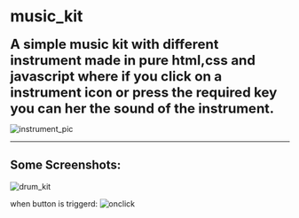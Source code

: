 # music_kit

<font size=5 >**A simple music kit with different instrument made in pure html,css and javascript where if you click on a instrument icon or press the required key you can her the sound of the instrument.**</font>


![instrument_pic](https://user-images.githubusercontent.com/119399583/210133906-5facdb0c-4f51-49b7-8876-67dc6a1128ab.jpg)


--------------------------------------------------------------------------------------------------------------------------------------

## Some Screenshots:

![drum_kit](https://user-images.githubusercontent.com/119399583/210133933-fb6bff86-c725-4553-a80c-170c152e0239.png)

when button is triggerd:
![onclick](https://user-images.githubusercontent.com/119399583/210133935-1ac785a6-096e-47ad-b5ec-07eb0cc783f7.png)
